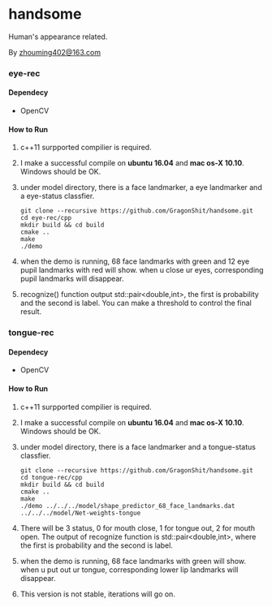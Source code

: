 # handsome
Human's appearance related.

By zhouming402@163.com

### eye-rec

#### Dependecy

- OpenCV

#### How to Run

1. c++11 surpported compilier is required.

2. I make a successful compile on **ubuntu 16.04** and **mac os-X 10.10**. Windows should be OK.

3. under model directory, there is a face landmarker, a eye landmarker and a eye-status classfier.

	```
	git clone --recursive https://github.com/GragonShit/handsome.git
	cd eye-rec/cpp
	mkdir build && cd build
	cmake ..
	make
	./demo
	```

4. when the demo is running, 68 face landmarks with green and 12 eye pupil landmarks with red will show.
when u close ur eyes, corresponding pupil landmarks will disappear.

5. recognize() function output std::pair<double,int>, the first is probability and the second is label. You can make a threshold to control the final result.

### tongue-rec

#### Dependecy

- OpenCV

#### How to Run

1. c++11 surpported compilier is required.

2. I make a successful compile on **ubuntu 16.04** and **mac os-X 10.10**. Windows should be OK.

3. under model directory, there is a face landmarker and a tongue-status classfier.

	```
	git clone --recursive https://github.com/GragonShit/handsome.git
	cd tongue-rec/cpp
	mkdir build && cd build
	cmake ..
	make
	./demo ../../../model/shape_predictor_68_face_landmarks.dat ../../../model/Net-weights-tongue
	```

4. There will be 3 status, 0 for mouth close, 1 for tongue out, 2 for mouth open. 
The output of recognize function is std::pair<double,int>, where the first is probability and the second is label.

5. when the demo is running, 68 face landmarks with green will show.
when u put out ur tongue, corresponding lower lip landmarks will disappear.

6. This version is not stable, iterations will go on.


